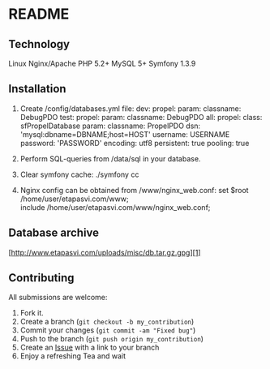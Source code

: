 README
======

Technology
------------

Linux
Nginx/Apache
PHP 5.2+
MySQL 5+
Symfony 1.3.9

Installation
------------
1. Create /config/databases.yml file:
    dev:
      propel:
        param:
          classname: DebugPDO
    test:
      propel:
        param:
          classname: DebugPDO
    all:
      propel:
        class: sfPropelDatabase
        param:
          classname: PropelPDO
          dsn: 'mysql:dbname=DBNAME;host=HOST'
          username: USERNAME
          password: 'PASSWORD'
          encoding: utf8
          persistent: true
          pooling: true

2. Perform SQL-queries from /data/sql in your database.

3. Clear symfony cache:
    ./symfony cc

4. Nginx config can be obtained from /www/nginx_web.conf:
    set $root /home/user/etapasvi.com/www;    
    include /home/user/etapasvi.com/www/nginx_web.conf;

Database archive
------------

[http://www.etapasvi.com/uploads/misc/db.tar.gz.gpg][1]

Contributing
------------

All submissions are welcome:
1. Fork it.
2. Create a branch (`git checkout -b my_contribution`)
3. Commit your changes (`git commit -am "Fixed bug"`)
4. Push to the branch (`git push origin my_contribution`)
5. Create an [Issue][2] with a link to your branch
6. Enjoy a refreshing Tea and wait


[1]: http://www.etapasvi.com/uploads/misc/db.tar.gz.gpg
[2]: http://github.com/github/markup/issues